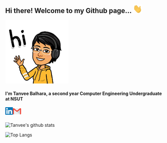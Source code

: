 ## Hi there!  Welcome to my Github page... <img src="https://github.com/tanvee09/tanvee09/blob/master/images/Hi.gif" width="29px">  
<img src="https://github.com/tanvee09/tanvee09/blob/master/images/hello.jpeg" width="200px">  
  
#### I'm Tanvee Balhara, a second year Computer Engineering Undergraduate at NSUT
<!--  
- 🔭 I’m currently working on a Web Development project
- 🌱 I’m currently learning Machine Learning
- 🤔 I’m looking forward to learning App Development -->

<a href="https://www.linkedin.com/in/tanvee-balhara">
  <img align="left" alt="Tanvee Balhara | Linkedin" width="24px" src="https://github.com/tanvee09/tanvee09/blob/master/images/Linkedin.svg" />
</a>
<a href="mailto:balharatanvee@gmail.com">
  <img align="left" alt="Tanvee Balhara | Gmail" width="26px" src="https://github.com/tanvee09/tanvee09/blob/master/images/Gmail.svg" />
</a>    
  
<br/>  
<br/>  

![Tanvee's github stats](https://github-readme-stats.vercel.app/api?username=tanvee09&show_icons=true&count_private=true&hide=prs,stars,issues)


![Top Langs](https://github-readme-stats.vercel.app/api/top-langs/?username=tanvee09)
